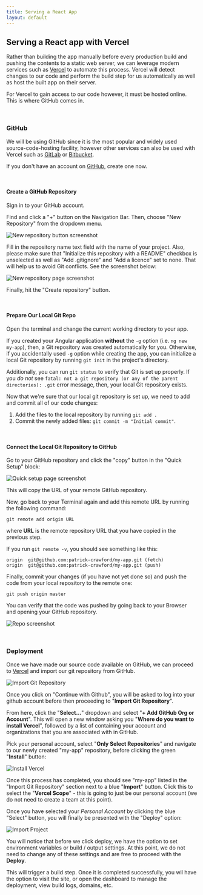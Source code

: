 ```yaml
---
title: Serving a React App 
layout: default
---
```


## Serving a React app with Vercel

Rather than building the app manually before every production build and pushing the contents to a static web server, we can leverage modern services such as [Vercel](https://vercel.com/) to automate this process.  Vercel will detect changes to our code and perform the build step for us automatically as well as host the built app on their server.      

For Vercel to gain access to our code however, it must be hosted online.  This is where GitHub comes in.

<br>

### GitHub

We will be using GitHub since it is the most popular and widely used source-code-hosting facility, however other services can also be used with Vercel such as [GitLab](https://about.gitlab.com/) or [Bitbucket](https://bitbucket.org/).

If you don't have an account on [GitHub](https://github.com/), create one now.

<br>

#### Create a GitHub Repository

Sign in to your GitHub account.

Find and click a "+" button on the Navigation Bar. Then, choose "New Repository" from the dropdown menu.

![New repository button screenshot](/media/react-deployment-1.png)

Fill in the repository name text field with the name of your project. Also, please make sure that "Initialize this repository with a README" checkbox is unselected as well as "Add .gitignore" and "Add a licence" set to none. That will help us to avoid Git conflicts. See the screenshot below:

![New repository page screenshot](/media/react-deployment-2.png)

Finally, hit the "Create repository" button.

<br>

#### Prepare Our Local Git Repo

Open the terminal and change the current working directory to your app.

If you created your Angular application **without** the `-g` option (i.e. `ng new my-app`), then, a Git repository was created automatically for you. Otherwise, if you accidentally used `-g` option while creating the app, you can initialize a local Git repository by running `git init` in the project's directory.

Additionally, you can run `git status` to verify that Git is set up properly. If you *do not* see `fatal: not a git repository (or any of the parent directories): .git` error message, then, your local Git repository exists.

Now that we're sure that our local git repository is set up, we need to add and commit all of our code changes:

1. Add the files to the local repository by running `git add .`
2. Commit the newly added files: `git commit -m "Initial commit"`.

<br>

#### Connect the Local Git Repository to GitHub

Go to your GitHub repository and click the "copy" button in the "Quick Setup" block:

![Quick setup page screenshot](/media/react-deployment-3.png)

This will copy the URL of your remote GitHub repository.

Now, go back to your Terminal again and add this remote URL by running the following command:

```
git remote add origin URL
```
where **URL** is the remote repository URL that you have copied in the previous step. 

If you run `git remote -v`, you should see something like this:
```
origin	git@github.com:patrick-crawford/my-app.git (fetch)
origin	git@github.com:patrick-crawford/my-app.git (push)
```

Finally, commit your changes (if you have not yet done so) and push the code from your local repository to the remote one:
```
git push origin master
```

You can verify that the code was pushed by going back to your Browser and opening your GitHub repository.

![Repo screenshot](/media/react-deployment-4.png)

<br>

### Deployment

Once we have made our source code available on GitHub, we can proceed to [Vercel](https://vercel.com/#get-started) and import our git repository from GitHub.

![Import Git Repository](/media/react-deployment-5.png)

Once you click on "Continue with Github", you will be asked to log into your github account before then proceeding to "**Import Git Repository**".  

From here, click the "**Select...**" dropdown and select "**+ Add GitHub Org or Account**".  This will open a new window asking you "**Where do you want to install Vercel**", followed by a list of containing your account and organizations that you are associated with in GitHub.

Pick your personal account, select "**Only Select Repositories**" and navigate to our newly created "my-app" repository, before clicking the green "**Install**" button:


![Install Vercel](/media/react-deployment-6.png)


Once this process has completed, you should see "my-app" listed in the "Import Git Repository" section next to a blue "**Import**" button.  Click this to select the "**Vercel Scope**" - this is going to just be our personal account (we do not need to create a team at this point).

Once you have selected your *Personal Account* by clicking the blue "Select" button, you will finally be presented with the "Deploy" option:

![Import Project](/media/react-deployment-7.png)

You will notice that before we click deploy, we have the option to set environment variables or build / output settings.  At this point, we do not need to change any of these settings and are free to proceed with the **Deploy**.

This will trigger a build step.  Once it is completed successfully, you wil have the option to visit the site, or open the dashboard to manage the deployment, view build logs, domains, etc.












